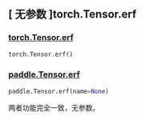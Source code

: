 ## [ 无参数 ]torch.Tensor.erf

### [torch.Tensor.erf](https://pytorch.org/docs/stable/generated/torch.Tensor.erf.html?highlight=erf#torch.Tensor.erf)

```python
torch.Tensor.erf()
```

### [paddle.Tensor.erf](https://www.paddlepaddle.org.cn/documentation/docs/zh/develop/api/paddle/Tensor_cn.html#erf-name-none)

```python
paddle.Tensor.erf(name=None)
```

两者功能完全一致，无参数。
